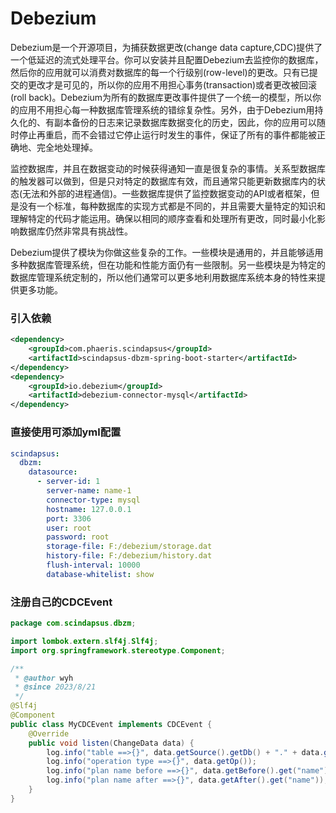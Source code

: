 # Debezium  
Debezium是一个开源项目，为捕获数据更改(change data capture,CDC)提供了一个低延迟的流式处理平台。你可以安装并且配置Debezium去监控你的数据库，然后你的应用就可以消费对数据库的每一个行级别(row-level)的更改。只有已提交的更改才是可见的，所以你的应用不用担心事务(transaction)或者更改被回滚(roll back)。Debezium为所有的数据库更改事件提供了一个统一的模型，所以你的应用不用担心每一种数据库管理系统的错综复杂性。另外，由于Debezium用持久化的、有副本备份的日志来记录数据库数据变化的历史，因此，你的应用可以随时停止再重启，而不会错过它停止运行时发生的事件，保证了所有的事件都能被正确地、完全地处理掉。

监控数据库，并且在数据变动的时候获得通知一直是很复杂的事情。关系型数据库的触发器可以做到，但是只对特定的数据库有效，而且通常只能更新数据库内的状态(无法和外部的进程通信)。一些数据库提供了监控数据变动的API或者框架，但是没有一个标准，每种数据库的实现方式都是不同的，并且需要大量特定的知识和理解特定的代码才能运用。确保以相同的顺序查看和处理所有更改，同时最小化影响数据库仍然非常具有挑战性。

Debezium提供了模块为你做这些复杂的工作。一些模块是通用的，并且能够适用多种数据库管理系统，但在功能和性能方面仍有一些限制。另一些模块是为特定的数据库管理系统定制的，所以他们通常可以更多地利用数据库系统本身的特性来提供更多功能。

### 引入依赖  
```xml
<dependency>
    <groupId>com.phaeris.scindapsus</groupId>
    <artifactId>scindapsus-dbzm-spring-boot-starter</artifactId>
</dependency>
<dependency>
    <groupId>io.debezium</groupId>
    <artifactId>debezium-connector-mysql</artifactId>
</dependency>
```

### 直接使用可添加yml配置  
```yaml
scindapsus:
  dbzm:
    datasource:
      - server-id: 1
        server-name: name-1
        connector-type: mysql
        hostname: 127.0.0.1
        port: 3306
        user: root
        password: root
        storage-file: F:/debezium/storage.dat
        history-file: F:/debezium/history.dat
        flush-interval: 10000
        database-whitelist: show
```

### 注册自己的CDCEvent  
```java
package com.scindapsus.dbzm;

import lombok.extern.slf4j.Slf4j;
import org.springframework.stereotype.Component;

/**
 * @author wyh
 * @since 2023/8/21
 */
@Slf4j
@Component
public class MyCDCEvent implements CDCEvent {
    @Override
    public void listen(ChangeData data) {
        log.info("table ==>{}", data.getSource().getDb() + "." + data.getSource().getTable());
        log.info("operation type ==>{}", data.getOp());
        log.info("plan name before ==>{}", data.getBefore().get("name"));
        log.info("plan name after ==>{}", data.getAfter().get("name"));
    }
}
```